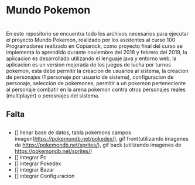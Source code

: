 # Mundo Pokemon<h1>

En este repositorio se encuentra todo los archivos necesarios para ejecutar el proyecto Mundo Pokemon, realizado por los asistentes al curso 100 Programadores realizado en Copiarock, como proyecto final del curso se implementa lo aprendido durante noviembre del 2018 y febrero del 2019, la aplicacion es desarrollado utilizando el lenguaje java y entorno web, la aplicacion es un version mejorada de los juegos de lucha por turnos pokemon, esta debe permitir la creacion de usuarios al sistema, la creacion de personajes (1 personaje por usuario de sistema), configuracion de personaje, seleccion de pokemones, permitir a un pokemon perteneciente al personaje combatir en la arena pokemon contra otros personajes reales (multiplayer) o perosnajes del sistema.

## Falta<h2>
- [] llenar base de datos,  tabla pokemons campos imagen(https://pokemondb.net/pokedex/), gif front(utilizando imagenes de https://pokemondb.net/sprites/), gif back (utilizando imagenes de https://pokemondb.net/sprites/)
- [] integrar Pc 
- [] integrar Pokedex
- [] integrar Bazar
- [] integrar Configuracion
  
  

